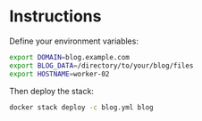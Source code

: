 # Instructions

Define your environment variables:

```bash
export DOMAIN=blog.example.com
export BLOG_DATA=/directory/to/your/blog/files
export HOSTNAME=worker-02
```

Then deploy the stack:

```bash
docker stack deploy -c blog.yml blog
```
